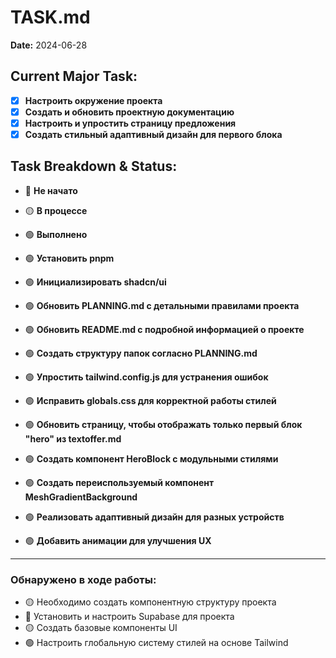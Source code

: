 # TASK.md

**Date:** 2024-06-28

## Current Major Task:

*   [x] **Настроить окружение проекта**
*   [x] **Создать и обновить проектную документацию**
*   [x] **Настроить и упростить страницу предложения**
*   [x] **Создать стильный адаптивный дизайн для первого блока**

## Task Breakdown & Status:

*   🔴 **Не начато**
*   🟡 **В процессе**
*   🟢 **Выполнено**

*   🟢 **Установить pnpm**
*   🟢 **Инициализировать shadcn/ui**
*   🟢 **Обновить PLANNING.md с детальными правилами проекта**
*   🟢 **Обновить README.md с подробной информацией о проекте**
*   🟢 **Создать структуру папок согласно PLANNING.md**
*   🟢 **Упростить tailwind.config.js для устранения ошибок**
*   🟢 **Исправить globals.css для корректной работы стилей**
*   🟢 **Обновить страницу, чтобы отображать только первый блок "hero" из textoffer.md**
*   🟢 **Создать компонент HeroBlock с модульными стилями**
*   🟢 **Создать переиспользуемый компонент MeshGradientBackground**
*   🟢 **Реализовать адаптивный дизайн для разных устройств**
*   🟢 **Добавить анимации для улучшения UX**

---

### Обнаружено в ходе работы:

*   🟡 Необходимо создать компонентную структуру проекта
*   🔴 Установить и настроить Supabase для проекта
*   🟡 Создать базовые компоненты UI
*   🟢 Настроить глобальную систему стилей на основе Tailwind 